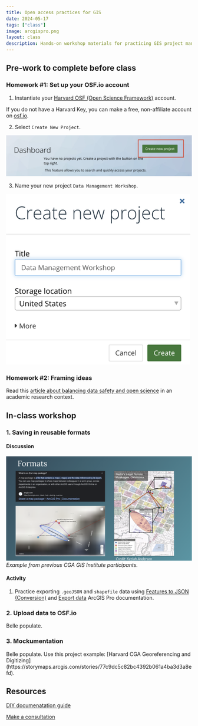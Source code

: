 ```yaml
---
title: Open access practices for GIS
date: 2024-05-17
tags: ["class"]
image: arcgispro.png
layout: class
description: Hands-on workshop materials for practicing GIS project management consistent with open access publishing
---
```


## Pre-work to complete before class

### Homework #1: Set up your OSF.io account
1. Instantiate your [Harvard OSF (Open Science Framework)](https://library.harvard.edu/services-tools/open-science-framework) account.

<div class="alert-info">
  If you do not have a Harvard Key, you can make a free, non-affiliate account on <a href="https://osf.io/">osf.io</a>.
</div>

2. Select `Create New Project`.

![Create a new project in OSF](../../../media/osf-new-proj.png)

3. Name your new project `Data Management Workshop`.

<img src="../../../media/osf-proj-name.png" alt="Name a new project in OSF" style="max-width:500px;">


### Homework #2: Framing ideas

Read this [article about balancing data safety and open science](https://mapping.share.library.harvard.edu/posts/potterbusch/) in an academic research context.


## In-class workshop

### 1. Saving in reusable formats

#### Discussion

![Keziah's project](../../../media/map-package.png)
_Example from previous CGA GIS Institute participants._

#### Activity 

1. Practice exporting `.geoJSON` and `shapefile` data using [Features to JSON (Conversion)](https://pro.arcgis.com/en/pro-app/latest/tool-reference/conversion/features-to-json.htm) and [Export data](https://pro.arcgis.com/en/pro-app/latest/help/data/geodatabases/overview/export-data.htm#:~:text=To%20export%20a%20shapefile%2C%20you,click%20the%20shapefile%2C%20select%20Export.) ArcGIS Pro documentation.


### 2. Upload data to OSF.io

<div class="alert-danger">
  Belle populate.
</div>

### 3. Mockumentation

<div class="alert-danger">
  Belle populate.
  Use this project example: [Harvard CGA Georeferencing and Digitizing](https://storymaps.arcgis.com/stories/77c9dc5c82bc4392b061a4ba3d3a8efd).
</div>

## Resources
[DIY documenatation guide](https://mapping.share.library.harvard.edu/resources/researchers-handbook/prompts/)

[Make a consultation](https://library.harvard.edu/staff/belle-lipton)



